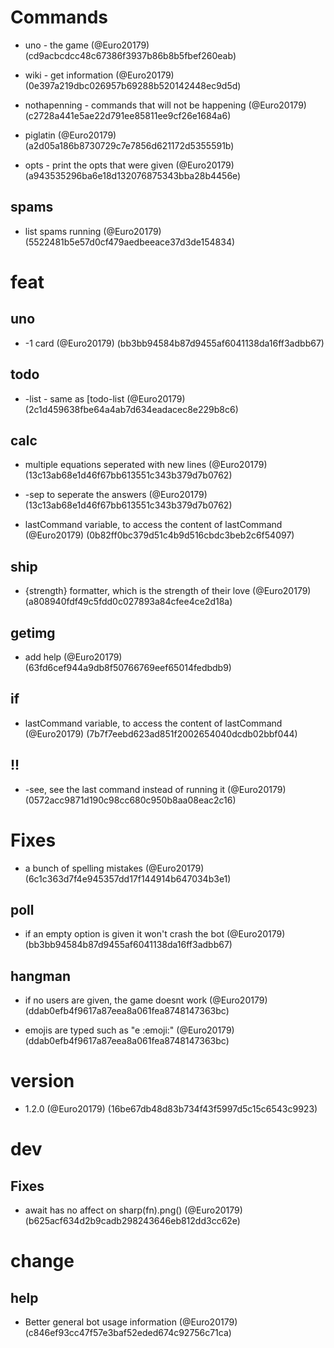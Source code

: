# Commands

* uno - the game (@Euro20179) (cd9acbcdcc48c67386f3937b86b8b5fbef260eab)

* wiki - get information (@Euro20179) (0e397a219dbc026957b69288b520142448ec9d5d)

* nothapenning - commands that will not be happening (@Euro20179) (c2728a441e5ae22d791ee85811ee9cf26e1684a6)

* piglatin (@Euro20179) (a2d05a186b8730729c7e7856d621172d5355591b)

* opts - print the opts that were given (@Euro20179) (a943535296ba6e18d132076875343bba28b4456e)

## spams

* list spams running (@Euro20179) (5522481b5e57d0cf479aedbeeace37d3de154834)


# feat

## uno

* -1 card (@Euro20179) (bb3bb94584b87d9455af6041138da16ff3adbb67)

## todo

* -list - same as [todo-list (@Euro20179) (2c1d459638fbe64a4ab7d634eadacec8e229b8c6)

## calc

* multiple equations seperated with new lines (@Euro20179) (13c13ab68e1d46f67bb613551c343b379d7b0762)

* -sep to seperate the answers (@Euro20179) (13c13ab68e1d46f67bb613551c343b379d7b0762)

* lastCommand variable, to access the content of lastCommand (@Euro20179) (0b82ff0bc379d51c4b9d516cbdc3beb2c6f54097)

## ship

* {strength} formatter, which is the strength of their love (@Euro20179) (a808940fdf49c5fdd0c027893a84cfee4ce2d18a)

## getimg

* add help (@Euro20179) (63fd6cef944a9db8f50766769eef65014fedbdb9)

## if

* lastCommand variable, to access the content of lastCommand (@Euro20179) (7b7f7eebd623ad851f2002654040dcdb02bbf044)

## !!

* -see, see the last command instead of running it (@Euro20179) (0572acc9871d190c98cc680c950b8aa08eac2c16)


# Fixes

* a bunch of spelling mistakes (@Euro20179) (6c1c363d7f4e945357dd17f144914b647034b3e1)

## poll

* if an empty option is given it won't crash the bot (@Euro20179) (bb3bb94584b87d9455af6041138da16ff3adbb67)

## hangman

* if no users are given, the game doesnt work (@Euro20179) (ddab0efb4f9617a87eea8a061fea8748147363bc)

* emojis are typed such as "e :emoji:" (@Euro20179) (ddab0efb4f9617a87eea8a061fea8748147363bc)


# version

* 1.2.0 (@Euro20179) (16be67db48d83b734f43f5997d5c15c6543c9923)


# dev

## Fixes

* await has no affect on sharp(fn).png() (@Euro20179) (b625acf634d2b9cadb298243646eb812dd3cc62e)


# change

## help

* Better general bot usage information (@Euro20179) (c846ef93cc47f57e3baf52eded674c92756c71ca)



